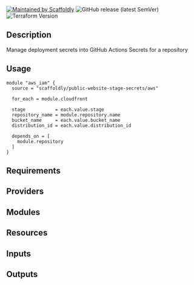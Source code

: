 [![Maintained by Scaffoldly](https://img.shields.io/badge/maintained%20by-scaffoldly-blueviolet)](https://github.com/scaffoldly)
![GitHub release (latest SemVer)](https://img.shields.io/github/v/release/scaffoldly/terraform-aws-public-website-stage-secrets)
![Terraform Version](https://img.shields.io/badge/tf-%3E%3D0.15.0-blue.svg)

## Description

Manage deployment secrets into GitHub Actions Secrets for a repository

## Usage

```hcl
module "aws_iam" {
  source = "scaffoldly/public-website-stage-secrets/aws"

  for_each = module.cloudfront

  stage           = each.value.stage
  repository_name = module.repository.name
  bucket_name     = each.value.bucket_name
  distribution_id = each.value.distribution_id

  depends_on = [
    module.repository
  ]
}
```

<!-- BEGIN_TF_DOCS -->

## Requirements

## Providers

## Modules

## Resources

## Inputs

## Outputs

<!-- END_TF_DOCS -->
